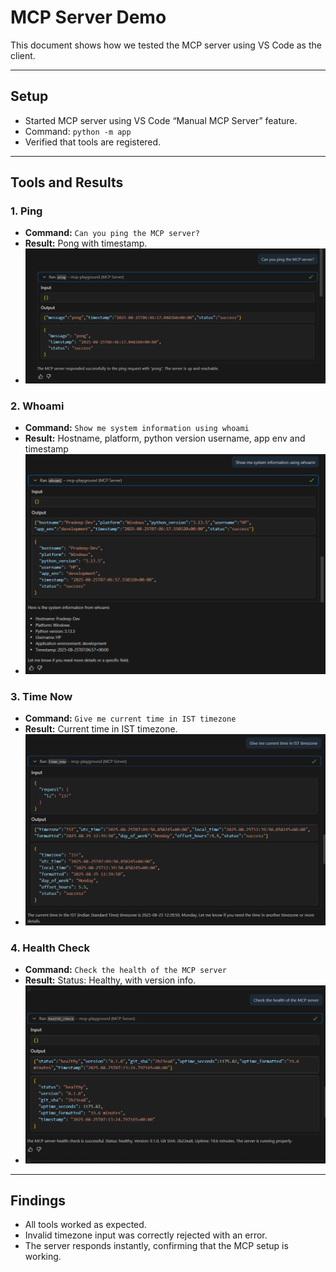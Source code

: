 # MCP Server Demo

This document shows how we tested the MCP server using VS Code as the client.

---

## Setup
- Started MCP server using VS Code “Manual MCP Server” feature.
- Command: `python -m app`
- Verified that tools are registered.

---

## Tools and Results

### 1. Ping
- **Command:** `Can you ping the MCP server?`
- **Result:** Pong with timestamp.
- ![Ping Screenshot](../images/ping.png)

### 2. Whoami
- **Command:** `Show me system information using whoami
`
- **Result:** Hostname, platform, python version username, app env and timestamp
- ![Whoami Screenshot](../images/whoami.png)

### 3. Time Now
- **Command:** `Give me current time in IST timezone`
- **Result:** Current time in IST timezone.
- ![TimeNow Screenshot](../images/time_now.png)

### 4. Health Check
- **Command:** `Check the health of the MCP server`
- **Result:** Status: Healthy, with version info.
- ![HealthCheck Screenshot](../images/health.png)

---

## Findings
- All tools worked as expected.  
- Invalid timezone input was correctly rejected with an error.  
- The server responds instantly, confirming that the MCP setup is working.  
